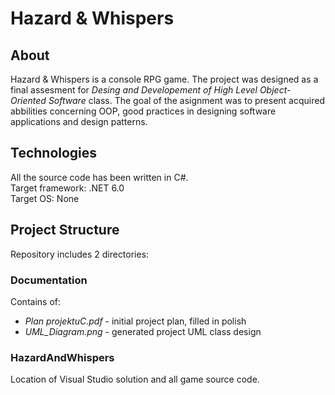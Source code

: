 # Hazard &amp; Whispers

## About
Hazard &amp; Whispers is a console RPG game. The project was designed as a final assesment for *Desing and Developement of High Level Object-Oriented Software* class. The goal of the asignment was to present acquired abbilities concerning OOP, good practices in designing software applications and design patterns.

## Technologies

All the source code has been written in C#. \
Target framework: .NET 6.0 \
Target OS: None 

## Project Structure

Repository includes 2 directories:

### Documentation

Contains of:
- *Plan projektuC.pdf* - initial project plan, filled in polish
- *UML_Diagram.png* - generated project UML class design

### HazardAndWhispers

Location of Visual Studio solution and all game source code.
